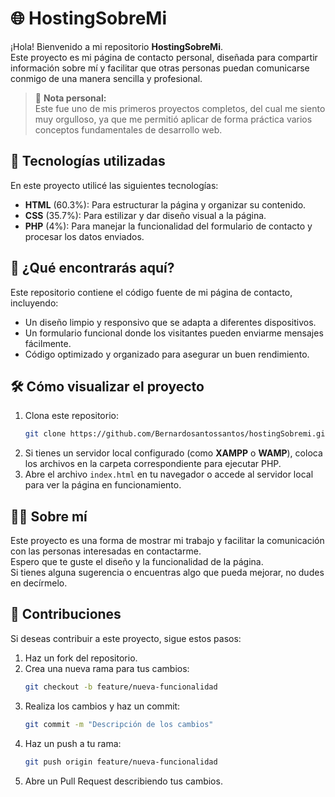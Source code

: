 # 🌐 HostingSobreMi

¡Hola! Bienvenido a mi repositorio **HostingSobreMi**.  
Este proyecto es mi página de contacto personal, diseñada para compartir información sobre mí y facilitar que otras personas puedan comunicarse conmigo de una manera sencilla y profesional.

> 💬 **Nota personal:**  
> Este fue uno de mis primeros proyectos completos, del cual me siento muy orgulloso, ya que me permitió aplicar de forma práctica varios conceptos fundamentales de desarrollo web.

## 🚀 Tecnologías utilizadas

En este proyecto utilicé las siguientes tecnologías:

- **HTML** (60.3%): Para estructurar la página y organizar su contenido.
- **CSS** (35.7%): Para estilizar y dar diseño visual a la página.
- **PHP** (4%): Para manejar la funcionalidad del formulario de contacto y procesar los datos enviados.

## 📂 ¿Qué encontrarás aquí?

Este repositorio contiene el código fuente de mi página de contacto, incluyendo:

- Un diseño limpio y responsivo que se adapta a diferentes dispositivos.
- Un formulario funcional donde los visitantes pueden enviarme mensajes fácilmente.
- Código optimizado y organizado para asegurar un buen rendimiento.

## 🛠️ Cómo visualizar el proyecto

1. Clona este repositorio:
   ```bash
   git clone https://github.com/Bernardosantossantos/hostingSobremi.git
   ```
2. Si tienes un servidor local configurado (como **XAMPP** o **WAMP**), coloca los archivos en la carpeta correspondiente para ejecutar PHP.
3. Abre el archivo `index.html` en tu navegador o accede al servidor local para ver la página en funcionamiento.

## 👨‍💻 Sobre mí

Este proyecto es una forma de mostrar mi trabajo y facilitar la comunicación con las personas interesadas en contactarme.  
Espero que te guste el diseño y la funcionalidad de la página.  
Si tienes alguna sugerencia o encuentras algo que pueda mejorar, no dudes en decírmelo.

## 🤝 Contribuciones

Si deseas contribuir a este proyecto, sigue estos pasos:

1. Haz un fork del repositorio.
2. Crea una nueva rama para tus cambios:
   ```bash
   git checkout -b feature/nueva-funcionalidad
   ```
3. Realiza los cambios y haz un commit:
   ```bash
   git commit -m "Descripción de los cambios"
   ```
4. Haz un push a tu rama:
   ```bash
   git push origin feature/nueva-funcionalidad
   ```
5. Abre un Pull Request describiendo tus cambios.

